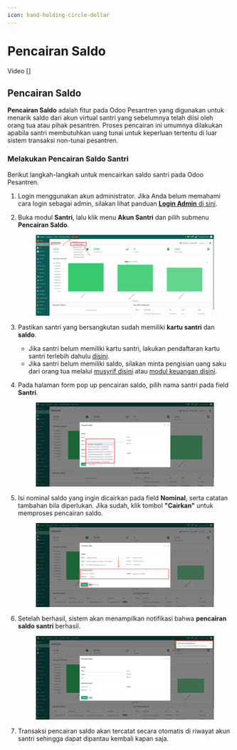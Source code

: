 ```yaml
---
icon: hand-holding-circle-dollar
---
```


# Pencairan Saldo

Video \[]

## Pencairan Saldo

**Pencairan Saldo** adalah fitur pada Odoo Pesantren yang digunakan untuk menarik saldo dari akun virtual santri yang sebelumnya telah diisi oleh orang tua atau pihak pesantren. Proses pencairan ini umumnya dilakukan apabila santri membutuhkan uang tunai untuk keperluan tertentu di luar sistem transaksi non-tunai pesantren.

### Melakukan Pencairan Saldo Santri

Berikut langkah-langkah untuk mencairkan saldo santri pada Odoo Pesantren.

1. Login menggunakan akun administrator. Jika Anda belum memahami cara login sebagai admin, silakan lihat panduan [**Login Admin** di sini](../../../panduan-login/login-admin.md).
2.  Buka modul **Santri**, lalu klik menu **Akun Santri** dan pilih submenu **Pencairan Saldo**.

    <figure><img src="../../../.gitbook/assets/images-319.png" alt=""><figcaption></figcaption></figure>


3. Pastikan santri yang bersangkutan sudah memiliki **kartu santri** dan **saldo**.
   * Jika santri belum memiliki kartu santri, lakukan pendaftaran kartu santri terlebih dahulu [disini](../pendaftaran-kartu-dan-va.md#langkah-langkah-mendaftarkan-kartu-santri).
   * Jika santri belum memiliki saldo, silakan minta pengisian uang saku dari orang tua melalui [musyrif disini](../../modul-musyrif/uang-saku-santri.md) atau [modul keuangan disini](broken-reference).
4.  Pada halaman form pop up pencairan saldo, pilih nama santri pada field **Santri**.

    <figure><img src="../../../.gitbook/assets/images-320.png" alt=""><figcaption></figcaption></figure>


5.  Isi nominal saldo yang ingin dicairkan pada field **Nominal**, serta catatan tambahan bila diperlukan. Jika sudah, klik tombol **"Cairkan"** untuk memproses pencairan saldo.

    <figure><img src="../../../.gitbook/assets/images-321.png" alt=""><figcaption></figcaption></figure>


6.  Setelah berhasil, sistem akan menampilkan notifikasi bahwa **pencairan saldo santri** berhasil.

    <figure><img src="../../../.gitbook/assets/images-322.png" alt=""><figcaption></figcaption></figure>


7. Transaksi pencairan saldo akan tercatat secara otomatis di riwayat akun santri sehingga dapat dipantau kembali kapan saja.
